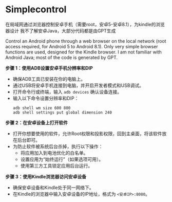 # Simplecontrol
在局域网通过浏览器控制安卓手机（需要root，安卓5-安卓8.1），为kindle的浏览器设计
我不了解安卓Java，大部分代码都是由GPT生成

Control an Android phone through a web browser on the local network (root access required, for Android 5 to Android 8.1). Only very simple browser functions are used, designed for the Kindle browser.
I am not familiar with Android Java; most of the code is generated by GPT.

**步骤 1：使用ADB设置安卓手机分辨率和DIP**
- 确保ADB工具已安装在你的电脑上。
- 通过USB将安卓手机连接到电脑，并开启开发者模式和USB调试。
- 打开命令行或终端，输入 `adb devices` 确认设备连接。
- 输入以下命令设置分辨率和DIP：
  ```
  adb shell wm size 600 800
  adb shell settings put global dimension 240
  ```

**步骤 2：在安卓设备上打开软件**
- 打开你想要使用的软件，允许Root权限和投影权限，回到主桌面，将该软件放在后台即可。
- 为防止软件被系统后台杀掉，执行以下操作：
    - 将应用加入到电池优化的白名单。
    - 设置应用为“始终运行”（如果选项可用）。
    - 使用第三方工具锁定应用后台运行。

**步骤 3：使用Kindle浏览器访问安卓设备**
- 确保安卓设备和Kindle处于同一网络下。
- 在Kindle的浏览器中输入安卓设备的IP地址，格式为 `<安卓IP>:8080`。